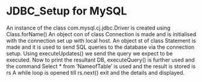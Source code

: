 # JDBC_Setup for MySQL

An instance of the class com.mysql.cj.jdbc.Driver is created using Class.forName()
An object con of class Connection is made and is initialised with the connection set up with local host.
An object st of class Statement is made and it is used to send SQL queries to the database via the connection setup.
Using executeUpdates() we send the query we expect to be executed.
Now to print the resultant DB, executeQuery() is further used and the command Select * from ‘NameofTable’ is used and the result is stored is rs
A while loop is opened till rs.next() exit and the details and displayed.

